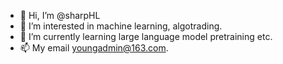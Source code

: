 - 👋 Hi, I’m @sharpHL
- 👀 I’m interested in machine learning, algotrading.
- 🌱 I’m currently learning large language model pretraining etc.
- 📫 My email youngadmin@163.com. 

<!---
sharpHL/sharpHL is a ✨ special ✨ repository because its `README.md` (this file) appears on your GitHub profile.
You can click the Preview link to take a look at your changes.
--->
